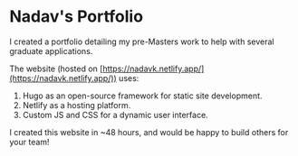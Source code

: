# Nadav's Portfolio

I created a portfolio detailing my pre-Masters work to help with several graduate applications. 

The website (hosted on [https://nadavk.netlify.app/](https://nadavk.netlify.app/)) uses:

1. Hugo as an open-source framework for static site development.
2. Netlify as a hosting platform.
3. Custom JS and CSS for a dynamic user interface.

I created this website in ~48 hours, and would be happy to build others for your team!
